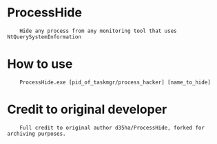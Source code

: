 # ProcessHide
		Hide any process from any monitoring tool that uses NtQuerySystemInformation

# How to use
		ProcessHide.exe [pid_of_taskmgr/process_hacker] [name_to_hide]
  


# Credit to original developer
		Full credit to original author d35ha/ProcessHide, forked for archiving purposes.
